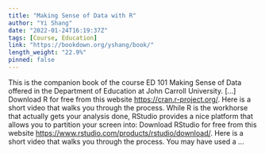 ```yaml
---
title: "Making Sense of Data with R"
author: "Yi Shang"
date: "2022-01-24T16:19:37Z"
tags: [Course, Education]
link: "https://bookdown.org/yshang/book/"
length_weight: "22.9%"
pinned: false
---
```


This is the companion book of the course ED 101 Making Sense of Data offered in the Department of Education at John Carroll University. [...] Download R for free from this website https://cran.r-project.org/. Here is a short video that walks you through the process. While R is the workhorse that actually gets your analysis done, RStudio provides a nice platform that allows you to partition your screen into: Download RStudio for free from this website https://www.rstudio.com/products/rstudio/download/. Here is a short video that walks you through the process. You may have used a ...
